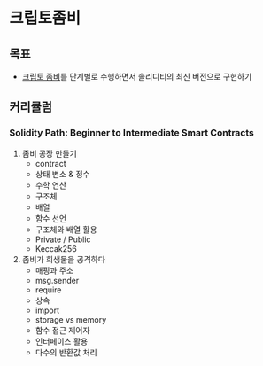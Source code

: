 # 크립토좀비

## 목표

- [크립토 좀비](https://cryptozombies.io/ko/)를 단계별로 수행하면서 솔리디티의 최신 버전으로 구현하기

## 커리큘럼

### Solidity Path: Beginner to Intermediate Smart Contracts

1. 좀비 공장 만들기
   * contract
   * 상태 변소 & 정수
   * 수학 연산
   * 구조체
   * 배열
   * 함수 선언
   * 구조체와 배열 활용
   * Private / Public
   * Keccak256
2. 좀비가 희생물을 공격하다
   * 매핑과 주소
   * msg.sender
   * require
   * 상속
   * import
   * storage vs memory
   * 함수 접근 제어자
   * 인터페이스 활용
   * 다수의 반환값 처리
